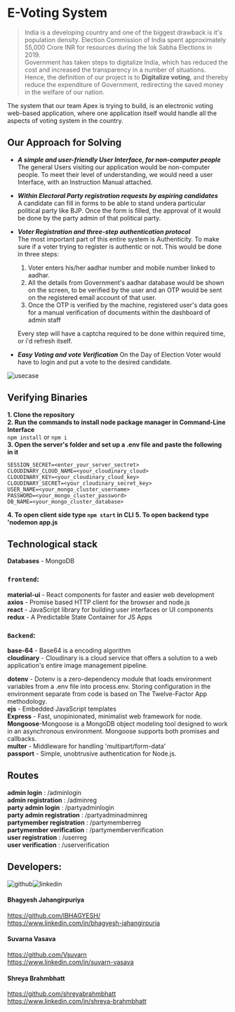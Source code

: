 
# E-Voting System
>India is a developing country and one of the biggest drawback is it's population density. Election Commission of India spent approximately 55,000 Crore INR for resources during the lok Sabha Elections in 2019. <br/>
Government has taken steps to digitalize India, which has reduced the cost and increased the transparency in a number of situations. <br/>
Hence, the definition of our project is to **Digitalize voting**, and thereby reduce the expenditure of Government, redirecting the saved money in the welfare of our nation.

The system that our team Apex is trying to build, is an electronic voting web-based application, where one application itself would handle all the aspects of voting system in the country. 

## Our Approach for Solving 
* ***A simple and user-friendly User Interface, for non-computer people*** <br/>
The general Users visiting our application would be non-computer people. To meet their level of understanding, we would need a user Interface, with an Instruction Manual attached.

* ***Within Electoral Party registration requests by aspiring candidates*** <br/>
A candidate can fill in forms to be able to stand undera particular political party like BJP. Once the form is filled, the approval of it would be done by the party admin of that political party.

* ***Voter Registration and three-step authentication protocol***<br/>
The most important part of this entire system is Authenticity. To make sure if a voter trying to register is authentic or not. This would be done in three steps:
    1) Voter enters his/her aadhar number and mobile number linked to aadhar.
    2) All the details from Government's aadhar database would be shown on the screen, to be verified by the user and an OTP would be sent on the registered email account of that user.
    3) Once the OTP is verified by the machine, registered user's data goes for a manual verification of documents within the dashboard of admin staff

    Every step will have a captcha required to be done within required time, or i'd refresh itself.
* ***Easy Voting and vote Verification***
On the Day of Election Voter would have to login and put a vote to the desired candidate. 

![usecase](https://user-images.githubusercontent.com/60515418/111027991-ab6c9180-8419-11eb-83f5-99b63dca8821.JPG)

## Verifying Binaries
**1. Clone the repository**<br/>
**2. Run the commands to install node package manager in Command-Line Interface**<br/>
`npm install` or `npm i`<br/>
**3. Open the server's folder and set up a .env file and paste the following in it**
```
SESSION_SECRET=<enter_your_server_sectret>
CLOUDINARY_CLOUD_NAME=<your_cloudinary_cloud>
CLOUDINARY_KEY=<your_cloudinary_cloud_key>
CLOUDINARY_SECRET=<your_cloudinary_secret_key>
USER_NAME=<your_mongo_cluster_username>
PASSWORD=<your_mongo_cluster_password>
DB_NAME=<your_mongo_cluster_database>
```
**4. To open client side type `npm start` in CLI**
**5. To open backend type 'nodemon app.js**

## Technological stack
 **Databases** - MongoDB
 <br/>
 ### `frontend`:<br/>
**material-ui** - React components for faster and easier web development<br/>
**axios** - Promise based HTTP client for the browser and node.js<br/>
**react** - JavaScript library for building user interfaces or UI components<br/>
**redux** - A Predictable State Container for JS Apps
<br/> 
### `Backend`:
**base-64** - Base64 is a encoding algorithm <br/>
**cloudinary** - Cloudinary is a cloud service that offers a solution to a web application's entire image management pipeline.<br/>

**dotenv** - Dotenv is a zero-dependency module that loads environment variables from a .env file into process.env. Storing configuration in the environment separate from code is based on The 
Twelve-Factor App methodology.<br/>
**ejs** - Embedded JavaScript templates <br/>
**Express** - Fast, unopinionated, minimalist web framework for node.<br/>
**Mongoose**-Mongoose is a MongoDB object modeling tool designed to work in an asynchronous environment. Mongoose supports both promises and callbacks.<br/>
**multer** - Middleware for handling 'multipart/form-data'<br/>
**passport** - Simple, unobtrusive authentication for Node.js.
<br/>

## Routes
**admin login** : /adminlogin <br/>
**admin registration** : /adminreg <br/>
**party admin login** : /partyadminlogin <br/>
**party admin registration** : /partyadminadminreg <br/>
**partymember registration** : /partymemberreg <br/>
**partymember verification** : /partymemberverification <br/>
**user registration** : /userreg <br/>
**user verification** : /userverification <br/>

## Developers: 
![github](https://cloud.githubusercontent.com/assets/17016297/18839843/0e06a67a-83d2-11e6-993a-b35a182500e0.png)![linkedin](https://cloud.githubusercontent.com/assets/17016297/18839848/0fc7e74e-83d2-11e6-8c6a-277fc9d6e067.png)
<br/> 
#### Bhagyesh Jahangirpuriya
https://github.com/IBHAGYESH/
<br/> https://www.linkedin.com/in/bhagyesh-jahangirpuria
<br/>
#### Suvarna Vasava
https://github.com/Vsuvarn<br/> https://www.linkedin.com/in/suvarn-vasava
<br/>
#### Shreya Brahmbhatt
https://github.com/shreyabrahmbhatt
<br/> https://www.linkedin.com/in/shreya-brahmbhatt
